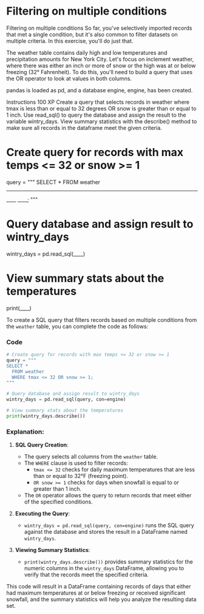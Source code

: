 # Filtering on multiple conditions

Filtering on multiple conditions
So far, you've selectively imported records that met a single condition, but it's also common to filter datasets on multiple criteria. In this exercise, you'll do just that.

The weather table contains daily high and low temperatures and precipitation amounts for New York City. Let's focus on inclement weather, where there was either an inch or more of snow or the high was at or below freezing (32° Fahrenheit). To do this, you'll need to build a query that uses the OR operator to look at values in both columns.

pandas is loaded as pd, and a database engine, engine, has been created.

Instructions
100 XP
Create a query that selects records in weather where tmax is less than or equal to 32 degrees OR snow is greater than or equal to 1 inch.
Use read_sql() to query the database and assign the result to the variable wintry_days.
View summary statistics with the describe() method to make sure all records in the dataframe meet the given criteria.

# Create query for records with max temps <= 32 or snow >= 1
query = """
SELECT *
  FROM weather
  ____ ____
  ____ ____;
"""

# Query database and assign result to wintry_days
wintry_days = pd.read_sql(____)

# View summary stats about the temperatures
print(____)

To create a SQL query that filters records based on multiple conditions from the `weather` table, you can complete the code as follows:

### Code
```python
# Create query for records with max temps <= 32 or snow >= 1
query = """
SELECT *
  FROM weather
  WHERE tmax <= 32 OR snow >= 1;
"""

# Query database and assign result to wintry_days
wintry_days = pd.read_sql(query, con=engine)

# View summary stats about the temperatures
print(wintry_days.describe())
```

### Explanation:
1. **SQL Query Creation**:
   - The query selects all columns from the `weather` table.
   - The `WHERE` clause is used to filter records:
     - `tmax <= 32` checks for daily maximum temperatures that are less than or equal to 32°F (freezing point).
     - `OR snow >= 1` checks for days when snowfall is equal to or greater than 1 inch.
   - The `OR` operator allows the query to return records that meet either of the specified conditions.

2. **Executing the Query**:
   - `wintry_days = pd.read_sql(query, con=engine)` runs the SQL query against the database and stores the result in a DataFrame named `wintry_days`.

3. **Viewing Summary Statistics**:
   - `print(wintry_days.describe())` provides summary statistics for the numeric columns in the `wintry_days` DataFrame, allowing you to verify that the records meet the specified criteria.

This code will result in a DataFrame containing records of days that either had maximum temperatures at or below freezing or received significant snowfall, and the summary statistics will help you analyze the resulting data set.